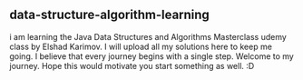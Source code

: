 ## data-structure-algorithm-learning

i am learning the Java Data Structures and Algorithms Masterclass udemy class by Elshad Karimov. I will upload all my solutions here to keep me going. I believe that every journey begins with a single step. Welcome to my journey. Hope this would motivate you start something as well. :D
